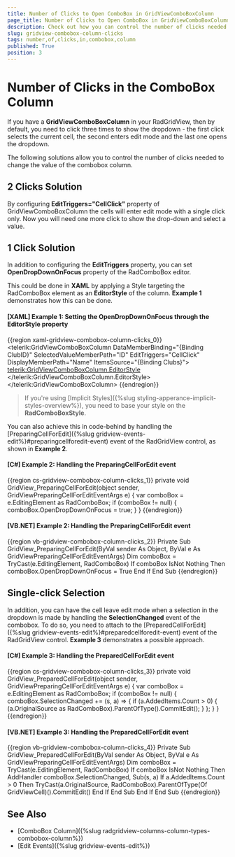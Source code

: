 ```yaml
---
title: Number of Clicks to Open ComboBox in GridViewComboBoxColumn
page_title: Number of Clicks to Open ComboBox in GridViewComboBoxColumn
description: Check out how you can control the number of clicks needed to change the value of the ComboBox Column within RadGridView - Telerik's {{ site.framework_name }} DataGrid.
slug: gridview-combobox-column-clicks
tags: number,of,clicks,in,combobox,column
published: True
position: 3
---
```


# Number of Clicks in the ComboBox Column

If you have a __GridViewComboBoxColumn__ in your RadGridView, then by default, you need to click three times to show the dropdown - the first click selects the current cell, the second enters edit mode and the last one opens the dropdown.

The following solutions allow you to control the number of clicks needed to change the value of the combobox column.

## 2 Clicks Solution

By configuring __EditTriggers="CellClick"__ property of GridViewComboBoxColumn the cells will enter edit mode with a single click only. Now you will need one more click to show the drop-down and select a value.

## 1 Click Solution

In addition to configuring the __EditTriggers__ property, you can set __OpenDropDownOnFocus__ property of the RadComboBox editor. 

This could be done in __XAML__ by applying a Style targeting the RadComboBox element as an **EditorStyle** of the column. **Example 1** demonstrates how this can be done.

#### __[XAML] Example 1: Setting the OpenDropDownOnFocus through the EditorStyle property__

{{region xaml-gridview-combobox-column-clicks_0}}
	<telerik:GridViewComboBoxColumn DataMemberBinding="{Binding ClubID}"
					SelectedValueMemberPath="ID"
					EditTriggers="CellClick"
					DisplayMemberPath="Name"
					ItemsSource="{Binding Clubs}">
	    <telerik:GridViewComboBoxColumn.EditorStyle>
		<Style TargetType="telerik:RadComboBox">
		    <Setter Property="OpenDropDownOnFocus" Value="True"/>
		</Style>
	    </telerik:GridViewComboBoxColumn.EditorStyle>
	</telerik:GridViewComboBoxColumn>
{{endregion}}

>If you're using [Implicit Styles]({%slug styling-apperance-implicit-styles-overview%}), you need to base your style on the __RadComboBoxStyle__.

You can also achieve this in code-behind by handling the [PreparingCellForEdit]({%slug gridview-events-edit%}#preparingcellforedit-event) event of the RadGridView control, as shown in **Example 2**.

#### __[C#] Example 2: Handling the PreparingCellForEdit event__

{{region cs-gridview-combobox-column-clicks_1}}
	private void GridView_PreparingCellForEdit(object sender, GridViewPreparingCellForEditEventArgs e)
	{
		var comboBox = e.EditingElement as RadComboBox;
		if (comboBox != null)
		{
			comboBox.OpenDropDownOnFocus = true;
		}
	}
{{endregion}}

#### __[VB.NET] Example 2: Handling the PreparingCellForEdit event__

{{region vb-gridview-combobox-column-clicks_2}}
	Private Sub GridView_PreparingCellForEdit(ByVal sender As Object, ByVal e As GridViewPreparingCellForEditEventArgs)
		Dim comboBox = TryCast(e.EditingElement, RadComboBox)
		If comboBox IsNot Nothing Then
			comboBox.OpenDropDownOnFocus = True
		End If
	End Sub
{{endregion}}

## Single-click Selection

In addition, you can have the cell leave edit mode when a selection in the dropdown is made by handling the **SelectionChanged** event of the combobox. To do so, you need to attach to the [PreparedCellForEdit]({%slug gridview-events-edit%}#preparedcellforedit-event) event of the RadGridView control. **Example 3** demonstrates a possible approach.

#### __[C#] Example 3: Handling the PreparedCellForEdit event__

{{region cs-gridview-combobox-column-clicks_3}}
	private void GridView_PreparedCellForEdit(object sender, GridViewPreparingCellForEditEventArgs e)
	{
		var comboBox = e.EditingElement as RadComboBox;
		if (comboBox != null)
		{
			comboBox.SelectionChanged += (s, a) =>
			{
				if (a.AddedItems.Count > 0)
				{
					(a.OriginalSource as RadComboBox).ParentOfType<GridViewCell>().CommitEdit();
				}
			};
		}
	}
{{endregion}}

#### __[VB.NET] Example 3: Handling the PreparedCellForEdit event__

{{region vb-gridview-combobox-column-clicks_4}}
	Private Sub GridView_PreparedCellForEdit(ByVal sender As Object, ByVal e As GridViewPreparingCellForEditEventArgs)
		Dim comboBox = TryCast(e.EditingElement, RadComboBox)
		If comboBox IsNot Nothing Then
			AddHandler comboBox.SelectionChanged, Sub(s, a)
				If a.AddedItems.Count > 0 Then
					TryCast(a.OriginalSource, RadComboBox).ParentOfType(Of GridViewCell)().CommitEdit()
				End If
			End Sub
		End If
	End Sub
{{endregion}}

## See Also

* [ComboBox Column]({%slug radgridview-columns-column-types-combobox-column%}) 
* [Edit Events]({%slug gridview-events-edit%})
